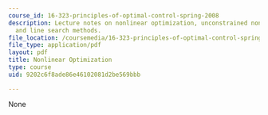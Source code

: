 ```yaml
---
course_id: 16-323-principles-of-optimal-control-spring-2008
description: Lecture notes on nonlinear optimization, unconstrained nonlinear optimization,
  and line search methods.
file_location: /coursemedia/16-323-principles-of-optimal-control-spring-2008/9202c6f8ade86e46102081d2be569bbb_lec1.pdf
file_type: application/pdf
layout: pdf
title: Nonlinear Optimization
type: course
uid: 9202c6f8ade86e46102081d2be569bbb

---
```

None